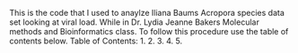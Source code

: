 This is the code that I used to anaylze Iliana Baums Acropora species data set looking at viral load. While in Dr. Lydia Jeanne Bakers Molecular methods and Bioinformatics class. To follow this procedure use the table of contents below.
Table of Contents:
1.
2.
3.
4.
5.